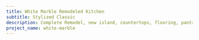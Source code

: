 ```yaml
---
title: White Marble Remodeled Kitchen 
subtitle: Stylized Classic
description: Complete Remodel, new island, countertops, flooring, pantry cabinet
project_name: white-marble
---
```

